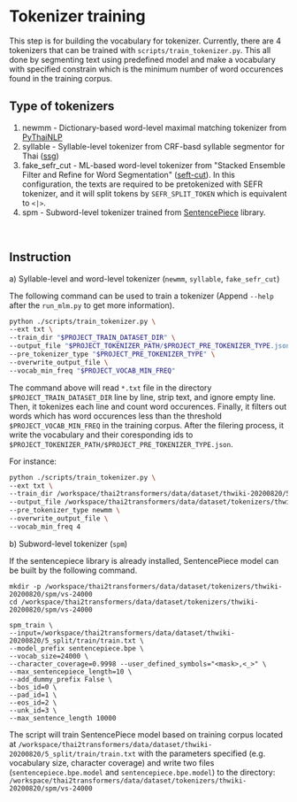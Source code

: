 # Tokenizer training

This step is for building the vocabulary for tokenizer. Currently, there are 4 tokenizers that can be trained with `scripts/train_tokenizer.py`. This all done by segmenting text using predefined model and make a vocabulary with specified constrain which is the minimum number of word occurences found in the training corpus.

## Type of tokenizers

 1. newmm - Dictionary-based word-level maximal matching tokenizer from [PyThaiNLP](https://github.com/PyThaiNLP/pythainlp)
 2. syllable - Syllable-level tokenizer from CRF-basd syllable segmentor for Thai ([ssg](https://github.com/ponrawee/ssg))
 3. fake_sefr_cut - ML-based word-level tokenizer from "Stacked Ensemble Filter and Refine for Word Segmentation" ([seft-cut](https://github.com/mrpeerat/SEFR_CUT)). In this configuration, the texts are required to be pretokenized with SEFR tokenizer, and it will split tokens by `SEFR_SPLIT_TOKEN` which is equivalent to `<|>`.
 4. spm - Subword-level tokenizer trained from [SentencePiece](https://github.com/google/sentencepiece) library.

</br>

## Instruction

a) Syllable-level and word-level tokenizer (`newmm`, `syllable`, `fake_sefr_cut`)

The following command can be used to train a tokenizer (Append `--help` after the `run_mlm.py` to get more information).

```bash
python ./scripts/train_tokenizer.py \
--ext txt \
--train_dir "$PROJECT_TRAIN_DATASET_DIR" \
--output_file "$PROJECT_TOKENIZER_PATH/$PROJECT_PRE_TOKENIZER_TYPE.json" \
--pre_tokenizer_type "$PROJECT_PRE_TOKENIZER_TYPE" \
--overwrite_output_file \
--vocab_min_freq "$PROJECT_VOCAB_MIN_FREQ"
```

The command above will read `*.txt` file in the directory `$PROJECT_TRAIN_DATASET_DIR` line by line, strip text, and ignore empty line. Then, it tokenizes each line and count word occurences. Finally, it filters out words which has word occurences less than the threshold `$PROJECT_VOCAB_MIN_FREQ` in the training corpus. After the filering process, it write the vocabulary and their coresponding ids to `$PROJECT_TOKENIZER_PATH/$PROJECT_PRE_TOKENIZER_TYPE.json`.

For instance:

```bash
python ./scripts/train_tokenizer.py \
--ext txt \
--train_dir /workspace/thai2transformers/data/dataset/thwiki-20200820/5_split/train/ \
--output_file /workspace/thai2transformers/data/dataset/tokenizers/thwiki-20200820/newmm/newmm.json \
--pre_tokenizer_type newmm \
--overwrite_output_file \
--vocab_min_freq 4
```

b) Subword-level tokenizer (`spm`)

If the sentencepiece library is already installed, SentencePiece model can be built by the following command.

```
mkdir -p /workspace/thai2transformers/data/dataset/tokenizers/thwiki-20200820/spm/vs-24000
cd /workspace/thai2transformers/data/dataset/tokenizers/thwiki-20200820/spm/vs-24000

spm_train \
--input=/workspace/thai2transformers/data/dataset/thwiki-20200820/5_split/train/train.txt \
--model_prefix sentencepiece.bpe \
--vocab_size=24000 \
--character_coverage=0.9998 --user_defined_symbols="<mask>,<_>" \
--max_sentencepiece_length=10 \
--add_dummy_prefix False \
--bos_id=0 \
--pad_id=1 \
--eos_id=2 \
--unk_id=3 \
--max_sentence_length 10000
```

The script will train SentencePiece model based on training corpus located at `/workspace/thai2transformers/data/dataset/thwiki-20200820/5_split/train/train.txt` with the parameters specified (e.g. vocabulary size, character coverage) and write two files (`sentencepiece.bpe.model` and `sentencepiece.bpe.model`) to the directory: `/workspace/thai2transformers/data/dataset/tokenizers/thwiki-20200820/spm/vs-24000`